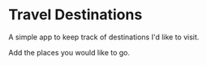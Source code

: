 # Travel Destinations

A simple app to keep track of destinations I'd like to visit.

Add the places you would like to go.
